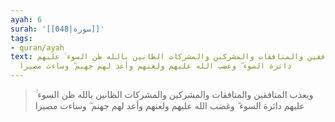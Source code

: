 ```yaml
---
ayah: 6
surah: '[[048|سورة]]'
tags:
- quran/ayah
text: ويعذب المنافقين والمنافقات والمشركين والمشركات الظانين بالله ظن السوء ۚ عليهم
  دائرة السوء ۖ وغضب الله عليهم ولعنهم وأعد لهم جهنم ۖ وساءت مصيرا
---
```

> ويعذب المنافقين والمنافقات والمشركين والمشركات الظانين بالله ظن السوء ۚ عليهم دائرة السوء ۖ وغضب الله عليهم ولعنهم وأعد لهم جهنم ۖ وساءت مصيرا
